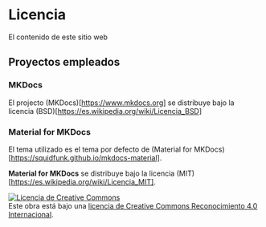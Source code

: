 # Licencia

El contenido de este sitio web 

## Proyectos empleados
### MKDocs
El projecto (MKDocs)[https://www.mkdocs.org] se distribuye bajo la licencia (BSD)[https://es.wikipedia.org/wiki/Licencia_BSD]
### Material for MKDocs
El tema utilizado es el tema por defecto de (Material for MKDocs)[https://squidfunk.github.io/mkdocs-material].

**Material for MKDocs** se distribuye bajo la licencia (MIT)[https://es.wikipedia.org/wiki/Licencia_MIT].

<a rel="license" href="http://creativecommons.org/licenses/by/4.0/"><img alt="Licencia de Creative Commons" style="border-width:0" src="https://i.creativecommons.org/l/by/4.0/88x31.png" /></a><br />Este obra está bajo una <a rel="license" href="http://creativecommons.org/licenses/by/4.0/">licencia de Creative Commons Reconocimiento 4.0 Internacional</a>.